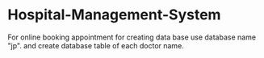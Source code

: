 # Hospital-Management-System
For online booking appointment
for creating data base use database name "jp".
and create database table of each doctor name.
